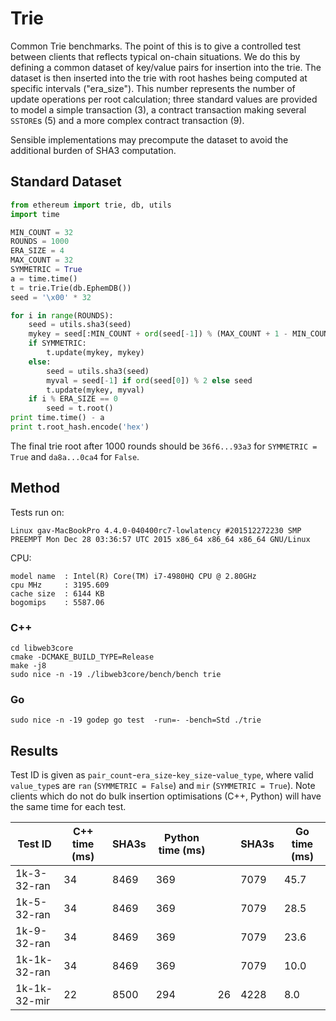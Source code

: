 # Trie

Common Trie benchmarks. The point of this is to give a controlled test between clients that reflects typical on-chain situations. We do this by defining a common dataset of key/value pairs for insertion into the trie. The dataset is then inserted into the trie with root hashes being computed at specific intervals ("era_size"). This number represents the number of update operations per root calculation; three standard values are provided to model a simple transaction (3), a contract transaction making several `SSTORE`s (5) and a more complex contract transaction (9).

Sensible implementations may precompute the dataset to avoid the additional burden of SHA3 computation.

## Standard Dataset

```python
from ethereum import trie, db, utils
import time

MIN_COUNT = 32
ROUNDS = 1000
ERA_SIZE = 4
MAX_COUNT = 32
SYMMETRIC = True
a = time.time()
t = trie.Trie(db.EphemDB())
seed = '\x00' * 32

for i in range(ROUNDS):
    seed = utils.sha3(seed)
    mykey = seed[:MIN_COUNT + ord(seed[-1]) % (MAX_COUNT + 1 - MIN_COUNT)]
    if SYMMETRIC:
        t.update(mykey, mykey)
    else:
        seed = utils.sha3(seed)
        myval = seed[-1] if ord(seed[0]) % 2 else seed
        t.update(mykey, myval)
    if i % ERA_SIZE == 0
        seed = t.root()
print time.time() - a 
print t.root_hash.encode('hex')
```

The final trie root after 1000 rounds should be `36f6...93a3` for `SYMMETRIC = True` and `da8a...0ca4` for `False`.


## Method

Tests run on:
```
Linux gav-MacBookPro 4.4.0-040400rc7-lowlatency #201512272230 SMP PREEMPT Mon Dec 28 03:36:57 UTC 2015 x86_64 x86_64 x86_64 GNU/Linux
```

CPU:
```
model name	: Intel(R) Core(TM) i7-4980HQ CPU @ 2.80GHz
cpu MHz		: 3195.609
cache size	: 6144 KB
bogomips	: 5587.06
```

### C++

```
cd libweb3core
cmake -DCMAKE_BUILD_TYPE=Release
make -j8
sudo nice -n -19 ./libweb3core/bench/bench trie
```

### Go

```
sudo nice -n -19 godep go test  -run=- -bench=Std ./trie
```

## Results

Test ID is given as `pair_count`-`era_size`-`key_size`-`value_type`, where valid `value_type`s are `ran` (`SYMMETRIC = False`) and `mir` (`SYMMETRIC = True`). Note clients which do not do bulk insertion optimisations (C++, Python) will have the same time for each test.


| Test ID      | C++ time (ms) | SHA3s | Python time (ms) | | SHA3s | Go time (ms) |
| ------------ | ---- | ----- | ------ | ----- | ----- | ----- |
| 1k-3-32-ran  | 34   | 8469  | 369    |       | 7079  | 45.7  |
| 1k-5-32-ran  | 34   | 8469  | 369    |       | 7079  | 28.5  |
| 1k-9-32-ran  | 34   | 8469  | 369    |       | 7079  | 23.6 |
| 1k-1k-32-ran | 34   | 8469  | 369    |       | 7079  | 10.0  |
| 1k-1k-32-mir | 22   | 8500  | 294    | 26    | 4228  | 8.0  |